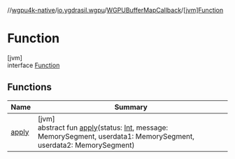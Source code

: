 //[wgpu4k-native](../../../../index.md)/[io.ygdrasil.wgpu](../../index.md)/[WGPUBufferMapCallback](../index.md)/[[jvm]Function](index.md)

# Function

[jvm]\
interface [Function](index.md)

## Functions

| Name | Summary |
|---|---|
| [apply](apply.md) | [jvm]<br>abstract fun [apply](apply.md)(status: [Int](https://kotlinlang.org/api/core/kotlin-stdlib/kotlin/-int/index.html), message: MemorySegment, userdata1: MemorySegment, userdata2: MemorySegment) |